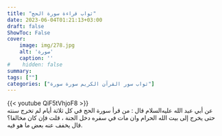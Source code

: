 ```yaml
---
title: "ثواب قراءة سورة الحج"
date: 2023-06-04T01:21:13+03:00
draft: false
ShowToc: False
cover:
    image: img/278.jpg
    alt: 'صورة'
    caption: ''
#    hidden: false
summary: 
tags: [""]
categories: ["ثواب سور القرآن الكريم سورة سورة"]
---
```

{{< youtube QiF5tVhjoF8 >}} 
<br>
عن أبي
عبد الله عليه‌السلام قال : من قرأ سورة الحج في كل ثلاثة أيام لم تخرج سنته
حتى يخرج إلى بيت الله الحرام وان مات في سفره دخل الجنة ، قلت فإن كان
مخالفا؟ قال يخفف عنه بعض ما هو فيه.

